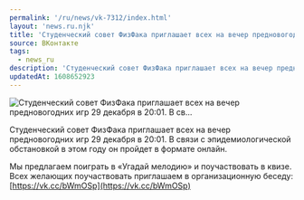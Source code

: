 ```yaml
---
permalink: '/ru/news/vk-7312/index.html'
layout: 'news.ru.njk'
title: 'Студенческий совет ФизФака приглашает всех на вечер предновогодних игр 29 декабря в 20:01. В св…'
source: ВКонтакте
tags:
  - news_ru
description: 'Студенческий совет ФизФака приглашает всех на вечер предновогодних игр 29 декабря в 20:01. В св…'
updatedAt: 1608652923
---
```

![Студенческий совет ФизФака приглашает всех на вечер предновогодних игр 29 декабря в 20:01. В св…](https://sun9-37.userapi.com/impg/9x8zjtr07lgM3XJDzIuk8S9-k09kNasS0O88gA/BWQhMDB-w8g.jpg?size=1280x1057&quality=96&sign=1c8c6bd6439ff8a2ecc02245aad7f713&c_uniq_tag=lABryyzLNlrFbm_Kwo1JWwo8swrBxM6AUrJPBiBZDZw&type=album)

Студенческий совет ФизФака приглашает всех на вечер предновогодних игр 29 декабря в 20:01. В связи с эпидемиологической обстановкой в этом году он пройдет в формате онлайн.

Мы предлагаем поиграть в «Угадай мелодию» и поучаствовать в квизе. Всех желающих поучаствовать приглашаем в организационную беседу: [https://vk.cc/bWmOSp](https://vk.cc/bWmOSp)
